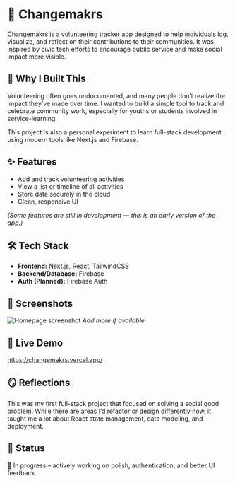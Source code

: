 # 🌱 Changemakrs

Changemakrs is a volunteering tracker app designed to help individuals log, visualize, and reflect on their contributions to their communities. It was inspired by civic tech efforts to encourage public service and make social impact more visible.

## 🧠 Why I Built This

Volunteering often goes undocumented, and many people don’t realize the impact they’ve made over time. I wanted to build a simple tool to track and celebrate community work, especially for youths or students involved in service-learning.

This project is also a personal experiment to learn full-stack development using modern tools like Next.js and Firebase.

## ✨ Features

- Add and track volunteering activities
- View a list or timeline of all activities
- Store data securely in the cloud
- Clean, responsive UI

_(Some features are still in development — this is an early version of the app.)_

## 🛠 Tech Stack

- **Frontend:** Next.js, React, TailwindCSS
- **Backend/Database:** Firebase
- **Auth (Planned):** Firebase Auth

## 📸 Screenshots

![Homepage screenshot](link-to-screenshot-if-any)
_Add more if available_

## 🚀 Live Demo

https://changemakrs.vercel.app/

## 🪞 Reflections

This was my first full-stack project that focused on solving a social good problem. While there are areas I’d refactor or design differently now, it taught me a lot about React state management, data modeling, and deployment.

## 📌 Status

🚧 In progress – actively working on polish, authentication, and better UI feedback.

